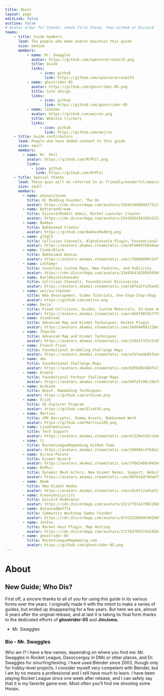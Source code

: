 ```yaml
---
title: About
layout: page
editLink: false
outline: false
# Avatar order for thanks: check first Steam, then GitHub or Discord
teams:
    - title: Guide members
      lead: The people who made and/or maintain this guide
      size: medium
      members:
          - name: Mr. Swaggles
            avatar: https://github.com/spencerarrasmith.png
            title: Guide
            links:
                - icon: github
                  link: https://github.com/spencerarrasmith
          - name: ghostrider-05
            avatar: https://github.com/ghostrider-05.png
            title: Site design
            links:
                - icon: github
                  link: https://github.com/ghostrider-05
          - name: JimJoms
            avatar: https://github.com/wejrox.png
            title: Website trickery
            links:
                - icon: github
                  link: https://github.com/wejrox
    - title: Guide contributors
      lead: People who have added content to this guide
      size: small
      members:
        - name: Mr. Phil
          avatar: https://github.com/MrPh1l.png
          links:
            - icon: github
              link: https://github.com/MrPh1l
    - title: Special thanks
      lead: These guys will be referred to as friendly/wonderful/amazing modders, so please thank them if you get a chance.  Send a message if we didn’t give you credit for discovering something, and we’ll add you.
      size: small
      members:
        - name: whynotsteven
          title: RL Modding Founder, The OG
          avatar: https://cdn.discordapp.com/avatars/156441056848773121/13a68016f288ff2866577b2e39545639.webp
        - name: ButterandCream
          title: Discord/Reddit Admin, Rocket Launcher Creator
          avatar: https://cdn.discordapp.com/avatars/254108543832031232/712fef518dbb834393f2a39c9ce130be.webp
        - name: Bakkes
          title: Bakkesmod Creator
          avatar: https://github.com/BakkesModOrg.png
        - name: glhglh
          title: Collision Channels, AlphaConsole Plugin, Foundational Discoveries
          avatar: https://avatars.akamai.steamstatic.com/67e045fb949aec814145fd1b4659d416ef6610a7_medium.jpg
        - name: CinderBlock
          title: Bakkesmod Genius
          avatar: https://avatars.akamai.steamstatic.com/cfb8d8009c54f7f328f1adcc937429c3bfd2c605_medium.jpg
        - name: Lethamyr
          title: Countless Custom Maps, New Features, and Publicity
          avatar: https://cdn.discordapp.com/avatars/134426410205839360/d5682f3aff3152ceadb24979392ef659.webp
        - name: KarlHeinzSchneider
          title: Collision Channels, Foundational Discoveries
          avatar: https://avatars.akamai.steamstatic.com/e8fe32fa35ee42395aad303374dcc8476a8a6852_medium.jpg
        - name: wejrox/JimJoms
          title: Web Development, Video Tutorials, One-Stop-Chop-Shop
          avatar: https://github.com/wejrox.png
        - name: Derzo
          title: Fixed Collisions, Guides, Custom Materials, In-Game Assets
          avatar: https://avatars.akamai.steamstatic.com/c6b6740fd277f806ec450c2a8b50f4368dd114d9_medium.jpg
        - name: Stanbroek
          title: Advanced Map and Kismet Techniques, Rocket Plugin
          avatar: https://avatars.akamai.steamstatic.com/1bdd44992128e186f6c880a45458e0f9d2fe9dc5_medium.jpg
        - name: Thanrek
          title: Advanced Map and Kismet Techniques
          avatar: https://avatars.akamai.steamstatic.com/229d2f3f2c5c85d577f9ae86d34585d7909303aa_medium.jpg
        - name: French Fries
          title: Foundational Dribbling Challenge Maps
          avatar: https://avatars.akamai.steamstatic.com/a7b7a4ab057ee9e00d9aeb662235da7e939e22b9_medium.jpg
        - name: dmc
          title: Foundational Challenge Maps
          avatar: https://avatars.akamai.steamstatic.com/8d56d924b8f4733bd708e517ab01fc49d86ff28a_medium.jpg
        - name: Dreale
          title: Foundational Parkour Challenge Maps
          avatar: https://avatars.akamai.steamstatic.com/b0fafc98c10e761c130a3d8780b2ae4ae81d3f6e_medium.jpg
        - name: Ardivee
          title: Boost, Mapmaking Techniques
          avatar: https://github.com/ardivee.png
        - name: Eliot
          title: UE Explorer Program
          avatar: https://github.com/EliotVU.png
        - name: Martinn
          title: UPK Decryptor, Dummy Assets, Bakkesmod Work
          avatar: https://github.com/Martinii89.png
        - name: LiveDimensions
          title: Tech Support
          avatar: https://avatars.akamai.steamstatic.com/e7220efa5ccbdc88853a2ab749996d8d5865e2f6_medium.jpg
        - name: tj
          title: RocketLeagueMapmaking GitHub Team
          avatar: https://avatars.akamai.steamstatic.com/196984cd7b0a17671b6db7347a679d1ecd9012e5_medium.jpg
        - name: Ecrase-Patate
          title: Kismet Wizard
          avatar: https://avatars.akamai.steamstatic.com/3f8e3489c043bea04cc3ebd5dd844d84720a2f27_medium.jpg
        - name: MrPhil
          title: Dynamic Mesh Actors, New Kismet Nodes, Support, Website Content
          avatar: https://avatars.akamai.steamstatic.com/98fb16d7d0a87502d76d7329e550963260f1094b_medium.jpg
        - name: Newk
          title: New Kismet Nodes
          avatar: https://avatars.akamai.steamstatic.com/c8c8fc2a45a51ff2bb5afaf7cb2fa754602414c7_medium.jpg
        - name: GroovyUnicyclist
          title: Discord Moderator
          avatar: https://cdn.discordapp.com/avatars/152177634179022848/26dfb4edcc25c1925192dbd4f3ed2737.webp
        - name: BalancedWaffle
          title: Community Workshop Games Founder
          avatar: https://cdn.discordapp.com/avatars/473225209445482505/2d516cc7eb38400099fd68ac7afb4d7a.webp
        - name: JetFox
          title: Rocket Host Plugin, Map Hosting
          avatar: https://cdn.discordapp.com/avatars/172783765574254592/f755b90d5c44c83545b2e3f43e729e39.webp
        - name: ghostrider-05
          title: RocketLeagueMapmaking.com
          avatar: https://github.com/ghostrider-05.png
---
```


<script setup>
import { TeamPage } from '@rocketleaguemapmaking/theme-rlmm'
</script>

<div class="vp-doc page-doc" style="padding-bottom: 0;">

# About

## New Guide; Who Dis?

First off, a sincere thanks to all of you for using this guide in its various forms over the years. I originally made it with the intent to make a series of guides, but ended up disappearing for a few years. But here we are, almost 4 years after the original release, and at last it is taking its final form thanks to the dedicated efforts of **ghostrider-05** and **JimJoms.**

- Mr. Swaggles

### Bio - Mr. Swaggles

Who am I? I have a few names, depending on where you find me: Mr. Swaggles in Rocket League, Dasoccerguy in DMs or other places, and Dr. Swaggles for smurfing/testing. I have used Blender since 2003, though only for hobby-level projects. I consider myself very competent with Blender, but I am by no means a professional and I still have much to learn. I have been playing Rocket League since one week after release, and I can safely say that it is my favorite game ever. Most often you’ll find me shooting some Hoops.

</div>

<TeamPage />
